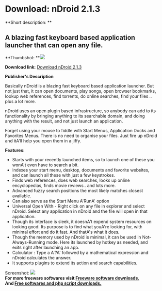 # Download: nDroid 2.1.3

**Short description: **

## A blazing fast keyboard based application launcher that can open any file.

  
**Thumbshot: **![](http://www.freewarefiles.com/screenshot/ndroid2_md.gif)   
  
**Download link:** [Download nDroid 2.1.3](http://freesoftwares.boysofts.com/NDroid_program_39845.html)  
  

**Publisher's Description**  
  

Basically nDroid is a blazing fast keyboard based application launcher. But
not just that, it can open documents, play songs, open browser bookmarks,
lookup web references, find torrents, do online searches, find your files ..
plus a lot more.

nDroid uses an open plugin based infrastructure, so anybody can add to its
functionality by bringing anything to its searchable domain, and doing
anything with the result, and not just launch an application.

Forget using your mouse to fiddle with Start Menus, Application Docks and
Favorites Menus. There is no need to organise your files. Just fire up nDroid
and itA'll help you open them in a jiffy.

**Features:**

  * Starts with your recently launched items, so to launch one of these you wonA't even have to search a bit. 
  * Indexes your start menu, desktop, documents and favorite websites, and can launch all these with just a few keystrokes. 
  * Finds web references, does web searches, looks up online encyclopedias, finds movie reviews.. and lots more. 
  * Advanced fuzzy search positions the most likely matches closest available. 
  * Can also serve as the Start Menu A'RunA' option 
  * Universal Open With - Right click on any file in explorer and select nDroid. Select any application in nDroid and the file will open in that application. 
  * Though its interface is sleek, it doesnA't expend system resources on looking good. Its purpose is to find what youA're looking for, with minimal effort and do it fast. And thatA's what it does. 
  * Though the memory used by nDroid is minimal, it can be used in Not-Always-Running mode. Here its launched by hotkey as needed, and exits right after launching an app. 
  * Calculator : Type a A'?A' followed by a mathematical expression and nDroid calculates the answer. 
  * It supports plugins to extend its action and search capabilities. 

  
  
Screenshot: ![](http://www.freewarefiles.com/screenshot/ndroid2.gif)  
**For more freeware softwares visit [Freeware software downloads.](http://freesoftwares.boysofts.com/)**   
**And [Free softwares and php script downloads.](http://www.boysofts.com/)**

